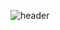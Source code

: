 ![header](https://capsule-render.vercel.app/api?type=wave&color=auto&height=300&section=header&text=capsule%20render&fontSize=90)
<!--
**creamcheezecat/creamcheezecat** is a ✨ _special_ ✨ repository because its `README.md` (this file) appears on your GitHub profile.

Here are some ideas to get you started:

- 🔭 I’m currently working on ...
- 🌱 I’m currently learning ...
- 👯 I’m looking to collaborate on ...
- 🤔 I’m looking for help with ...
- 💬 Ask me about ...
- 📫 How to reach me: ...
- 😄 Pronouns: ...
- ⚡ Fun fact: ...
-->
